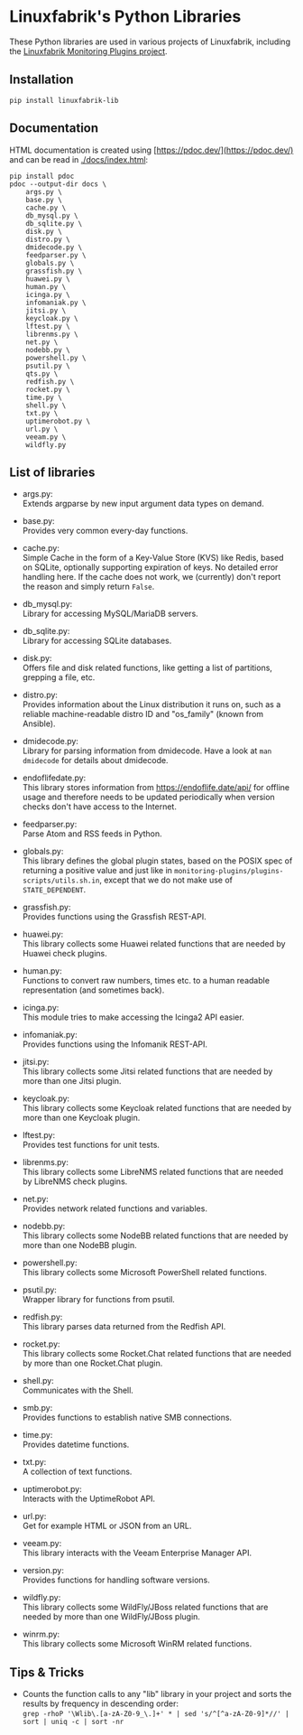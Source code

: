 # Linuxfabrik's Python Libraries

These Python libraries are used in various projects of Linuxfabrik, including the [Linuxfabrik Monitoring Plugins project](https://github.com/Linuxfabrik/monitoring-plugins).


## Installation

`pip install linuxfabrik-lib`


## Documentation

HTML documentation is created using [https://pdoc.dev/](https://pdoc.dev/) and can be read in [./docs/index.html](./docs/index.html):

```
pip install pdoc
pdoc --output-dir docs \
    args.py \
    base.py \
    cache.py \
    db_mysql.py \
    db_sqlite.py \
    disk.py \
    distro.py \
    dmidecode.py \
    feedparser.py \
    globals.py \
    grassfish.py \
    huawei.py \
    human.py \
    icinga.py \
    infomaniak.py \
    jitsi.py \
    keycloak.py \
    lftest.py \
    librenms.py \
    net.py \
    nodebb.py \
    powershell.py \
    psutil.py \
    qts.py \
    redfish.py \
    rocket.py \
    time.py \
    shell.py \
    txt.py \
    uptimerobot.py \
    url.py \
    veeam.py \
    wildfly.py
```


## List of libraries

* args.py:  
Extends argparse by new input argument data types on demand.

* base.py:  
Provides very common every-day functions.

* cache.py:  
Simple Cache in the form of a Key-Value Store (KVS) like Redis, based on SQLite, optionally supporting expiration of keys. No detailed error handling here. If the cache does not work, we (currently) don't report the reason and simply return `False`.

* db_mysql.py:  
Library for accessing MySQL/MariaDB servers.

* db_sqlite.py:  
Library for accessing SQLite databases.

* disk.py:  
Offers file and disk related functions, like getting a list of partitions, grepping a file, etc.

* distro.py:  
Provides information about the Linux distribution it runs on, such as a reliable machine-readable distro ID and "os_family" (known from Ansible).

* dmidecode.py:  
Library for parsing information from dmidecode. Have a look at `man dmidecode` for details about dmidecode.

* endoflifedate.py:  
This library stores information from https://endoflife.date/api/ for offline usage and therefore needs to be updated periodically when version checks don't have access to the Internet.

* feedparser.py:  
Parse Atom and RSS feeds in Python.

* globals.py:  
This library defines the global plugin states, based on the POSIX spec of returning a positive value and just like in `monitoring-plugins/plugins-scripts/utils.sh.in`, except that we do not make use of `STATE_DEPENDENT`.

* grassfish.py:  
Provides functions using the Grassfish REST-API.

* huawei.py:  
This library collects some Huawei related functions that are needed by Huawei check plugins.

* human.py:  
Functions to convert raw numbers, times etc. to a human readable representation (and sometimes back).

* icinga.py:  
This module tries to make accessing the Icinga2 API easier.

* infomaniak.py:  
Provides functions using the Infomanik REST-API.

* jitsi.py:  
This library collects some Jitsi related functions that are needed by more than one Jitsi plugin.

* keycloak.py:  
This library collects some Keycloak related functions that are needed by more than one Keycloak plugin.

* lftest.py:  
Provides test functions for unit tests.

* librenms.py:  
This library collects some LibreNMS related functions that are needed by LibreNMS check plugins.

* net.py:  
Provides network related functions and variables.

* nodebb.py:  
This library collects some NodeBB related functions that are needed by more than one NodeBB plugin.

* powershell.py:  
This library collects some Microsoft PowerShell related functions.

* psutil.py:  
Wrapper library for functions from psutil.

* redfish.py:  
This library parses data returned from the Redfish API.

* rocket.py:  
This library collects some Rocket.Chat related functions that are needed by more than one Rocket.Chat plugin.

* shell.py:  
Communicates with the Shell.

* smb.py:  
Provides functions to establish native SMB connections.

* time.py:  
Provides datetime functions.

* txt.py:  
A collection of text functions.

* uptimerobot.py:  
Interacts with the UptimeRobot API.

* url.py:  
Get for example HTML or JSON from an URL.

* veeam.py:  
This library interacts with the Veeam Enterprise Manager API.

* version.py:  
Provides functions for handling software versions.

* wildfly.py:  
This library collects some WildFly/JBoss related functions that are needed by more than one WildFly/JBoss plugin.

* winrm.py:  
This library collects some Microsoft WinRM related functions.


## Tips & Tricks

* Counts the function calls to any "lib" library in your project and sorts the results by frequency in descending order:  
  `grep -rhoP '\Wlib\.[a-zA-Z0-9_\.]+' * | sed 's/^[^a-zA-Z0-9]*//' | sort | uniq -c | sort -nr`
